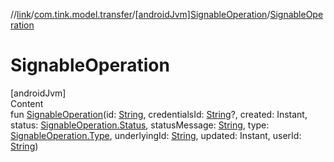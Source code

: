 //[link](../../index.md)/[com.tink.model.transfer](../index.md)/[[androidJvm]SignableOperation](index.md)/[SignableOperation](-signable-operation.md)



# SignableOperation  
[androidJvm]  
Content  
fun [SignableOperation](-signable-operation.md)(id: [String](https://kotlinlang.org/api/latest/jvm/stdlib/kotlin/-string/index.html), credentialsId: [String](https://kotlinlang.org/api/latest/jvm/stdlib/kotlin/-string/index.html)?, created: Instant, status: [SignableOperation.Status](-status/index.md), statusMessage: [String](https://kotlinlang.org/api/latest/jvm/stdlib/kotlin/-string/index.html), type: [SignableOperation.Type](-type/index.md), underlyingId: [String](https://kotlinlang.org/api/latest/jvm/stdlib/kotlin/-string/index.html), updated: Instant, userId: [String](https://kotlinlang.org/api/latest/jvm/stdlib/kotlin/-string/index.html))  



